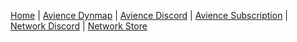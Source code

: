 [Home](https://github.com/mnfu/AvienceDocs/wiki) | [Avience Dynmap](http://avience.co.uk/) | [Avience Discord](https://discord.gg/t6qhTsT) | [Avience Subscription](https://discord.com/channels/216964456452849664/role-subscriptions) | [Network Discord](https://discord.gg/3HKdGvNaqR) | [Network Store](https://jaystechvault.craftingstore.net/category/234313)
